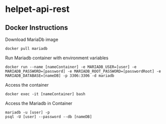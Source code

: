 # helpet-api-rest

##  Docker Instructions
Download MariaDb image

```
docker pull mariadb
```

Run Mariadb container with environment variables

```
docker run --name [nameContainer] -e MARIADB_USER=[user] -e MARIADB_PASSWORD=[password] -e MARIADB_ROOT_PASSWORD=[passwordRoot] -e MARIADB_DATABASE=[nameDB] -p 3306:3306 -d mariadb
```
Access the container

```
docker exec -it [nameContainer] bash
```

Access the Mariadb in Container

```
mariadb -u [user] -p
psql -U [user] --password --db [nameDB]
```

